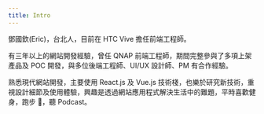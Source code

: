 ```yaml
---
title: Intro
---
```


鄧國欽(Eric)，台北人，目前在 HTC Vive 擔任前端工程師。

有三年以上的網站開發經驗，曾任 QNAP 前端工程師，期間完整參與了多項上架產品及 POC 開發，與多位後端工程師、UI/UX 設計師、PM 有合作經驗。

熟悉現代網站開發，主要使用 React.js 及 Vue.js 技術棧，也樂於研究新技術，重視設計細節及使用體驗，興趣是透過網站應用程式解決生活中的難題，平時喜歡健身，跑步 ，聽 Podcast。
